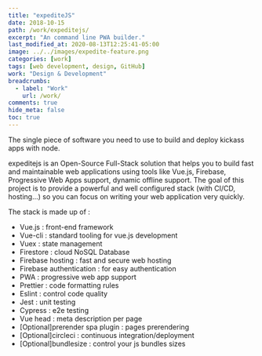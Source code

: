 ```yaml
---
title: "expediteJS"
date: 2018-10-15
path: /work/expeditejs/
excerpt: "An command line PWA builder."
last_modified_at: 2020-08-13T12:25:41-05:00
image: ../../images/expedite-feature.png
categories: [work]
tags: [web development, design, GitHub]
work: "Design & Development"
breadcrumbs:
  - label: "Work"
    url: /work/
comments: true
hide_meta: false
toc: true
---
```


The single piece of software you need to use to build and deploy kickass apps with node.

expeditejs is an Open-Source Full-Stack solution that helps you to build fast and maintainable web applications using tools like Vue.js, Firebase, Progressive Web Apps support, dynamic offline support. The goal of this project is to provide a powerful and well configured stack (with CI/CD, hosting...) so you can focus on writing your web application very quickly.

The stack is made up of :

- Vue.js : front-end framework
- Vue-cli : standard tooling for vue.js development
- Vuex : state management
- Firestore : cloud NoSQL Database
- Firebase hosting : fast and secure web hosting
- Firebase authentication : for easy authentication
- PWA : progressive web app support
- Prettier : code formatting rules
- Eslint : control code quality
- Jest : unit testing
- Cypress : e2e testing
- Vue head : meta description per page
- [Optional]prerender spa plugin : pages prerendering
- [Optional]circleci : continuous integration/deployment
- [Optional]bundlesize : control your js bundles sizes

